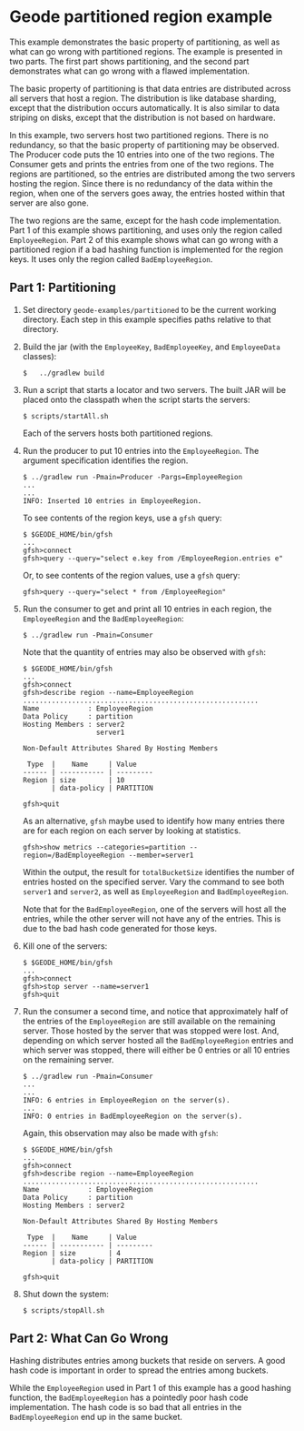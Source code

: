 <!--
Licensed to the Apache Software Foundation (ASF) under one or more
contributor license agreements.  See the NOTICE file distributed with
this work for additional information regarding copyright ownership.
The ASF licenses this file to You under the Apache License, Version 2.0
(the "License"); you may not use this file except in compliance with
the License.  You may obtain a copy of the License at

     http://www.apache.org/licenses/LICENSE-2.0

Unless required by applicable law or agreed to in writing, software
distributed under the License is distributed on an "AS IS" BASIS,
WITHOUT WARRANTIES OR CONDITIONS OF ANY KIND, either express or implied.
See the License for the specific language governing permissions and
limitations under the License.
-->

# Geode partitioned region example

This example demonstrates the basic property of partitioning, as well
as what can go wrong with partitioned regions. 
The example is presented in two parts.
The first part shows partitioning, and the second part demonstrates
what can go wrong with a flawed implementation.

The basic property of partitioning is that data entries are distributed 
across all servers that host a region.
The distribution is like database sharding, except that the distribution
occurs automatically. It is also similar to data striping on disks,
except that the distribution is not based on hardware.

In this example,
two servers host two partitioned regions. 
There is no redundancy, so that the basic property of partitioning
may be observed.
The Producer code puts the 10 entries into one of the two
regions.
The Consumer gets and prints the entries from one of the two regions.
The regions are partitioned,
so the entries are distributed among the two servers hosting the region.
Since there is no redundancy of the data within the region,
when one of the servers goes away,
the entries hosted within that server are also gone.

The two regions are the same, except for the hash code implementation.
Part 1 of this example shows partitioning, and uses only the region
called `EmployeeRegion`.
Part 2 of this example shows what can go wrong with a partitioned
region if a bad hashing function is implemented for the region keys.
It uses only the region called `BadEmployeeRegion`.

## Part 1: Partitioning
1. Set directory ```geode-examples/partitioned``` to be the
current working directory.
Each step in this example specifies paths relative to that directory.

1. Build the jar (with the ```EmployeeKey```, ```BadEmployeeKey```, 
and ```EmployeeData``` classes):

    ```
    $   ../gradlew build
    ```
1. Run a script that starts a locator and two servers.
The built JAR will be placed onto the classpath when the script 
starts the servers:

    ```
    $ scripts/startAll.sh
    ```
    Each of the servers hosts both partitioned regions.
    
1. Run the producer to put 10 entries into the ```EmployeeRegion```.
The argument specification identifies the region.

    ```
    $ ../gradlew run -Pmain=Producer -Pargs=EmployeeRegion
    ...
    ... 
    INFO: Inserted 10 entries in EmployeeRegion.
    ```

    To see contents of the region keys, use a ```gfsh``` query:

    ```
    $ $GEODE_HOME/bin/gfsh
    ...
    gfsh>connect
    gfsh>query --query="select e.key from /EmployeeRegion.entries e"
    ```

    Or, to see contents of the region values, use a ```gfsh``` query:

    ```
    gfsh>query --query="select * from /EmployeeRegion"
    ```

1. Run the consumer to get and print all 10 entries in each region, the
```EmployeeRegion``` and the ```BadEmployeeRegion```:

    ```
    $ ../gradlew run -Pmain=Consumer
    ```

    Note that the quantity of entries may also be observed with ```gfsh```:
 
    ```
    $ $GEODE_HOME/bin/gfsh
    ...
    gfsh>connect
    gfsh>describe region --name=EmployeeRegion
    ..........................................................
    Name            : EmployeeRegion
    Data Policy     : partition
    Hosting Members : server2
                      server1

    Non-Default Attributes Shared By Hosting Members  

     Type  |    Name     | Value
    ------ | ----------- | ---------
    Region | size        | 10
           | data-policy | PARTITION

    gfsh>quit
    ```

    As an alternative, ```gfsh``` maybe used to identify how many entries
    there are for each region on each server by looking at statistics.

    ```
    gfsh>show metrics --categories=partition --region=/BadEmployeeRegion --member=server1
    ```
    Within the output, the result for ```totalBucketSize``` identifies
    the number of entries hosted on the specified server.
    Vary the command to see both ```server1``` and ```server2```, as well as
    ```EmployeeRegion``` and ```BadEmployeeRegion```.
    
    Note that for the ```BadEmployeeRegion```, one of the servers will host
    all the entries, while the other server will not have any of the entries.
    This is due to the bad hash code generated for those keys.

1. Kill one of the servers:

    ```
    $ $GEODE_HOME/bin/gfsh
    ...
    gfsh>connect
    gfsh>stop server --name=server1
    gfsh>quit
    ```

1. Run the consumer a second time, and notice that approximately half of
the entries of the ```EmployeeRegion``` are still available on the remaining server.
Those hosted by the server that was stopped were lost.
And, depending on which server hosted all the `BadEmployeeRegion` entries and which server was stopped, there will either be 0 entries or all 10 entries on the remaining server.

    ```
    $ ../gradlew run -Pmain=Consumer
    ...
    ...
    INFO: 6 entries in EmployeeRegion on the server(s).
    ...
    INFO: 0 entries in BadEmployeeRegion on the server(s).
    ```
    Again, this observation may also be made with ```gfsh```:

    ```
    $ $GEODE_HOME/bin/gfsh
    ...
    gfsh>connect
    gfsh>describe region --name=EmployeeRegion
    ..........................................................
    Name            : EmployeeRegion
    Data Policy     : partition
    Hosting Members : server2

    Non-Default Attributes Shared By Hosting Members  

     Type  |    Name     | Value
    ------ | ----------- | ---------
    Region | size        | 4
           | data-policy | PARTITION

    gfsh>quit
    ```

6. Shut down the system:

    ```
    $ scripts/stopAll.sh
    ```

## Part 2: What Can Go Wrong

Hashing distributes entries among buckets that reside on servers.
A good hash code is important in order to spread the entries among buckets.

While the ```EmployeeRegion``` used in Part 1 of this example
has a good hashing function,
the ```BadEmployeeRegion``` has a pointedly poor hash code implementation.
The hash code is so bad that all entries in the
```BadEmployeeRegion``` end up in the same bucket.
